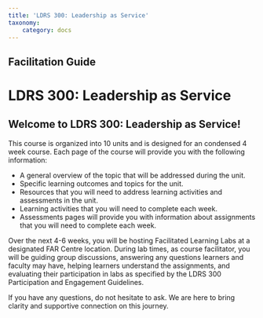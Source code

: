```yaml
---
title: 'LDRS 300: Leadership as Service'
taxonomy:
    category: docs
---
```


## Facilitation Guide

# LDRS 300: Leadership as Service

## Welcome to LDRS 300: Leadership as Service!

This course is organized into 10 units and is designed for an condensed 4 week course. Each page of the course will provide you with the following information:

- A general overview of the topic that will be addressed during the unit.
- Specific learning outcomes and topics for the unit.
- Resources that you will need to address learning activities and assessments in the unit.
- Learning activities that you will need to complete each week.
- Assessments pages will provide you with information about assignments that you will need to complete each week.

Over the next 4-6 weeks, you will be hosting Facilitated Learning Labs at a designated FAR Centre location. During lab times, as course facilitator, you will be guiding group discussions, answering any questions learners and faculty may have, helping learners understand the assignments, and evaluating their participation in labs as specified by the LDRS 300 Participation and Engagement Guidelines. 

If you have any questions, do not hesitate to ask. We are here to bring clarity and supportive connection on this journey.
